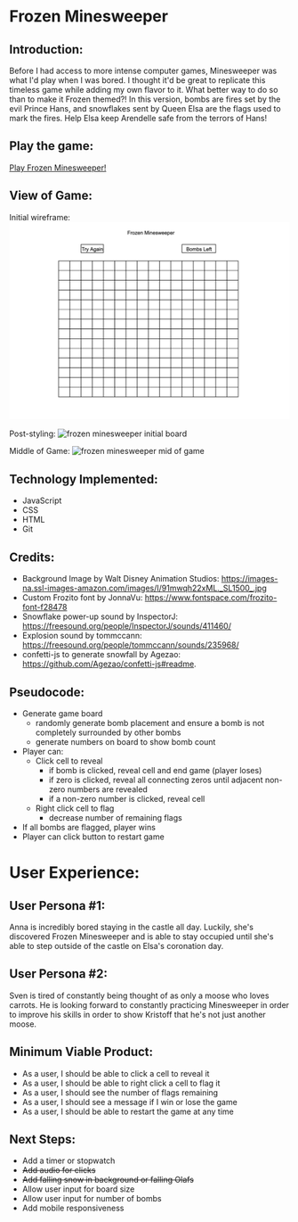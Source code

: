 # Frozen Minesweeper

## Introduction:
Before I had access to more intense computer games, Minesweeper was what I'd play when I was bored. I thought it'd be great to replicate this timeless game while adding my own flavor to it. What better way to do so than to make it Frozen themed?! In this version, bombs are fires set by the evil Prince Hans, and snowflakes sent by Queen Elsa are the flags used to mark the fires. Help Elsa keep Arendelle safe from the terrors of Hans!

## Play the game:
[Play Frozen Minesweeper!](https://skylarw19.github.io/Minesweeper/) 

## View of Game:
Initial wireframe:
![Frozen Minesweeper game board](assets/wireframe.png)

Post-styling:
![frozen minesweeper initial board](assets/frozen-minesweeper.png)

Middle of Game:
![frozen minesweeper mid of game](assets/frozen-minesweeper-mid.png)

## Technology Implemented:
- JavaScript
- CSS
- HTML
- Git 

## Credits:
- Background Image by Walt Disney Animation Studios: https://images-na.ssl-images-amazon.com/images/I/91mwqh22xML._SL1500_.jpg
- Custom Frozito font by JonnaVu: https://www.fontspace.com/frozito-font-f28478
- Snowflake power-up sound by InspectorJ: https://freesound.org/people/InspectorJ/sounds/411460/
- Explosion sound by tommccann: https://freesound.org/people/tommccann/sounds/235968/ 
- confetti-js to generate snowfall by Agezao: https://github.com/Agezao/confetti-js#readme.

## Pseudocode:
- Generate game board
  - randomly generate bomb placement and ensure a bomb is not completely surrounded by other bombs
  - generate numbers on board to show bomb count
- Player can: 
  - Click cell to reveal
    - if bomb is clicked, reveal cell and end game (player loses)
    - if zero is clicked, reveal all connecting zeros until adjacent non-zero numbers are revealed
    - if a non-zero number is clicked, reveal cell
  - Right click cell to flag
    - decrease number of remaining flags
- If all bombs are flagged, player wins
- Player can click button to restart game


# User Experience:
## User Persona #1:
Anna is incredibly bored staying in the castle all day. Luckily, she's discovered Frozen Minesweeper and is able to stay occupied until she's able to step outside of the castle on Elsa's coronation day.   

## User Persona #2:
Sven is tired of constantly being thought of as only a moose who loves carrots. He is looking forward to constantly practicing Minesweeper in order to improve his skills in order to show Kristoff that he's not just another moose.

## Minimum Viable Product:
- As a user, I should be able to click a cell to reveal it
- As a user, I should be able to right click a cell to flag it
- As a user, I should see the number of flags remaining
- As a user, I should see a message if I win or lose the game
- As a user, I should be able to restart the game at any time

## Next Steps:
- Add a timer or stopwatch
- ~~Add audio for clicks~~
- ~~Add falling snow in background or falling Olafs~~
- Allow user input for board size
- Allow user input for number of bombs
- Add mobile responsiveness
